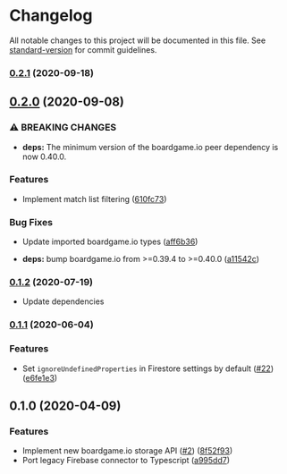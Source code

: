 # Changelog

All notable changes to this project will be documented in this file. See [standard-version](https://github.com/conventional-changelog/standard-version) for commit guidelines.

### [0.2.1](https://github.com/delucis/bgio-firebase/compare/v0.2.0...v0.2.1) (2020-09-18)

## [0.2.0](https://github.com/delucis/bgio-firebase/compare/v0.1.2...v0.2.0) (2020-09-08)


### ⚠ BREAKING CHANGES

* **deps:** The minimum version of the boardgame.io peer dependency is now 0.40.0.

### Features

* Implement match list filtering ([610fc73](https://github.com/delucis/bgio-firebase/commit/610fc731cb3e3c70b5548e91241d41c2387cb837))


### Bug Fixes

* Update imported boardgame.io types ([aff6b36](https://github.com/delucis/bgio-firebase/commit/aff6b36eb30852439d2afe0d6cd10922835f15cf))


* **deps:** bump boardgame.io from >=0.39.4 to >=0.40.0 ([a11542c](https://github.com/delucis/bgio-firebase/commit/a11542c0b7e151d1d41bed65e5ff153e38154ca2))

### [0.1.2](https://github.com/delucis/bgio-firebase/compare/v0.1.1...v0.1.2) (2020-07-19)

* Update dependencies

### [0.1.1](https://github.com/delucis/bgio-firebase/compare/v0.1.0...v0.1.1) (2020-06-04)


### Features

* Set `ignoreUndefinedProperties` in Firestore settings by default ([#22](https://github.com/delucis/bgio-firebase/issues/22)) ([e6fe1e3](https://github.com/delucis/bgio-firebase/commit/e6fe1e33d6beac5a00457b1bdb71ea67da5a7440))

## 0.1.0 (2020-04-09)


### Features

* Implement new boardgame.io storage API ([#2](https://github.com/delucis/bgio-firebase/issues/2)) ([8f52f93](https://github.com/delucis/bgio-firebase/commit/8f52f93806b3cb49f0cfa770d24c9dc30e5b0227))
* Port legacy Firebase connector to Typescript ([a995dd7](https://github.com/delucis/bgio-firebase/commit/a995dd72abf611d4cb8562d299d5034b877dc328))
